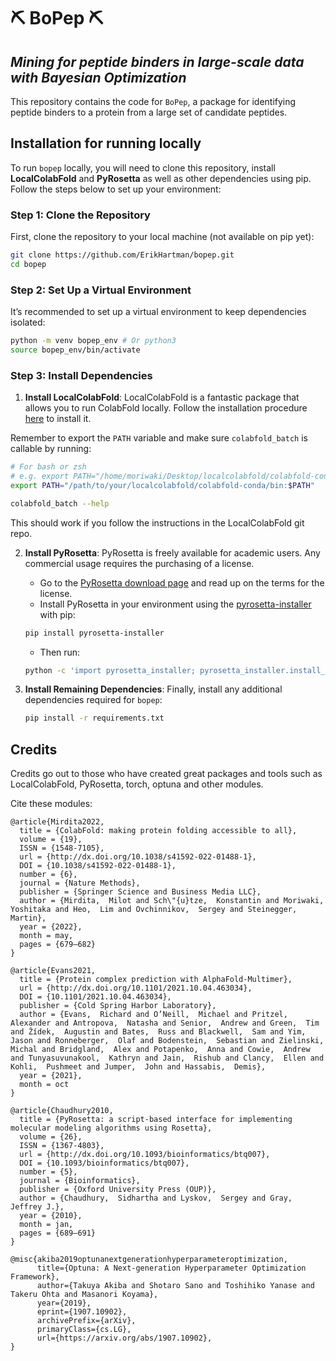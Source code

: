 # ⛏️ BoPep ⛏️
## *Mining for peptide binders in large-scale data with Bayesian Optimization*

This repository contains the code for `BoPep`, a package for identifying peptide binders to a protein from a large set of candidate peptides.

## Installation for running locally

To run `bopep` locally, you will need to clone this repository, install **LocalColabFold** and **PyRosetta** as well as other dependencies using pip. Follow the steps below to set up your environment:

### Step 1: Clone the Repository

First, clone the repository to your local machine (not available on pip yet):

```bash
git clone https://github.com/ErikHartman/bopep.git
cd bopep
```

### Step 2: Set Up a Virtual Environment

It’s recommended to set up a virtual environment to keep dependencies isolated:

```bash
python -m venv bopep_env # Or python3
source bopep_env/bin/activate
```

### Step 3: Install Dependencies

1. **Install LocalColabFold**: LocalColabFold is a fantastic package that allows you to run ColabFold locally. Follow the installation procedure [here](https://github.com/YoshitakaMo/localcolabfold) to install it.

Remember to export the `PATH` variable and make sure `colabfold_batch` is callable by running:
```bash
# For bash or zsh
# e.g. export PATH="/home/moriwaki/Desktop/localcolabfold/colabfold-conda/bin:$PATH"
export PATH="/path/to/your/localcolabfold/colabfold-conda/bin:$PATH"

colabfold_batch --help
```
This should work if you follow the instructions in the LocalColabFold git repo.


2. **Install PyRosetta**: PyRosetta is freely available for academic users. Any commercial usage requires the purchasing of a license.

   - Go to the [PyRosetta download page](https://www.pyrosetta.org/downloads) and read up on the terms for the license.
   - Install PyRosetta in your environment using the [pyrosetta-installer](https://pypi.org/project/pyrosetta-installer/) with pip: 
    ```bash
   pip install pyrosetta-installer
   ```
   - Then run:
   ```bash
   python -c 'import pyrosetta_installer; pyrosetta_installer.install_pyrosetta(skip_if_installed=True)'
   ```


3. **Install Remaining Dependencies**:
   Finally, install any additional dependencies required for `bopep`:

   ```bash
   pip install -r requirements.txt
   ```


## Credits
Credits go out to those who have created great packages and tools such as LocalColabFold, PyRosetta, torch, optuna and other modules.

Cite these modules:
```
@article{Mirdita2022,
  title = {ColabFold: making protein folding accessible to all},
  volume = {19},
  ISSN = {1548-7105},
  url = {http://dx.doi.org/10.1038/s41592-022-01488-1},
  DOI = {10.1038/s41592-022-01488-1},
  number = {6},
  journal = {Nature Methods},
  publisher = {Springer Science and Business Media LLC},
  author = {Mirdita,  Milot and Sch\"{u}tze,  Konstantin and Moriwaki,  Yoshitaka and Heo,  Lim and Ovchinnikov,  Sergey and Steinegger,  Martin},
  year = {2022},
  month = may,
  pages = {679–682}
}

@article{Evans2021,
  title = {Protein complex prediction with AlphaFold-Multimer},
  url = {http://dx.doi.org/10.1101/2021.10.04.463034},
  DOI = {10.1101/2021.10.04.463034},
  publisher = {Cold Spring Harbor Laboratory},
  author = {Evans,  Richard and O’Neill,  Michael and Pritzel,  Alexander and Antropova,  Natasha and Senior,  Andrew and Green,  Tim and Žídek,  Augustin and Bates,  Russ and Blackwell,  Sam and Yim,  Jason and Ronneberger,  Olaf and Bodenstein,  Sebastian and Zielinski,  Michal and Bridgland,  Alex and Potapenko,  Anna and Cowie,  Andrew and Tunyasuvunakool,  Kathryn and Jain,  Rishub and Clancy,  Ellen and Kohli,  Pushmeet and Jumper,  John and Hassabis,  Demis},
  year = {2021},
  month = oct 
}

@article{Chaudhury2010,
  title = {PyRosetta: a script-based interface for implementing molecular modeling algorithms using Rosetta},
  volume = {26},
  ISSN = {1367-4803},
  url = {http://dx.doi.org/10.1093/bioinformatics/btq007},
  DOI = {10.1093/bioinformatics/btq007},
  number = {5},
  journal = {Bioinformatics},
  publisher = {Oxford University Press (OUP)},
  author = {Chaudhury,  Sidhartha and Lyskov,  Sergey and Gray,  Jeffrey J.},
  year = {2010},
  month = jan,
  pages = {689–691}
}

@misc{akiba2019optunanextgenerationhyperparameteroptimization,
      title={Optuna: A Next-generation Hyperparameter Optimization Framework}, 
      author={Takuya Akiba and Shotaro Sano and Toshihiko Yanase and Takeru Ohta and Masanori Koyama},
      year={2019},
      eprint={1907.10902},
      archivePrefix={arXiv},
      primaryClass={cs.LG},
      url={https://arxiv.org/abs/1907.10902}, 
}

```
